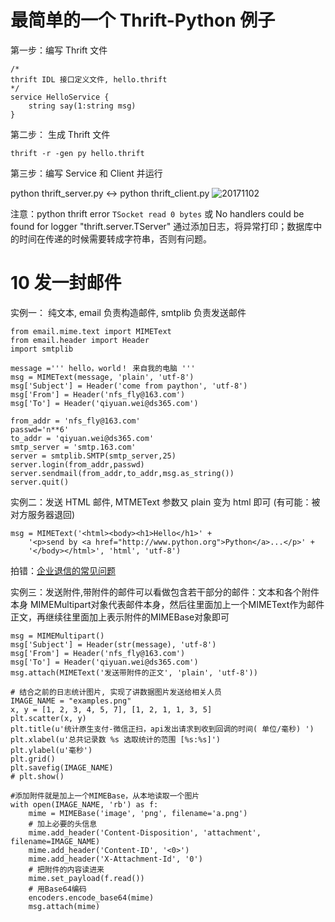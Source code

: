 # 最简单的一个 Thrift-Python 例子
第一步：编写 Thrift 文件
```
/*
thrift IDL 接口定义文件, hello.thrift
*/
service HelloService {
    string say(1:string msg)
}
```
第二步： 生成 Thrift 文件
```
thrift -r -gen py hello.thrift
```
第三步：编写 Service 和 Client 并运行

python thrift_server.py  <->  python thrift_client.py
![20171102](https://github.com/Django-27/workspace/blob/master/pic/thrift-python.png)

注意：python thrift error ```TSocket read 0 bytes``` 或 No handlers could be found for logger "thrift.server.TServer"
通过添加日志，将异常打印；数据库中的时间在传递的时候需要转成字符串，否则有问题。

     
# 10 发一封邮件
实例一： 纯文本, email 负责构造邮件, smtplib 负责发送邮件
```
from email.mime.text import MIMEText
from email.header import Header
import smtplib

message =''' hello，world！ 来自我的电脑 '''
msg = MIMEText(message, 'plain', 'utf-8')
msg['Subject'] = Header('come from paython', 'utf-8')
msg['From'] = Header('nfs_fly@163.com')
msg['To'] = Header('qiyuan.wei@ds365.com')

from_addr = 'nfs_fly@163.com'
passwd='n**6'
to_addr = 'qiyuan.wei@ds365.com'
smtp_server = 'smtp.163.com'
server = smtplib.SMTP(smtp_server,25)
server.login(from_addr,passwd)
server.sendmail(from_addr,to_addr,msg.as_string())
server.quit()
```
实例二：发送 HTML 邮件, MTMEText 参数又 plain 变为 html 即可 (有可能：被对方服务器退回)
```
msg = MIMEText('<html><body><h1>Hello</h1>' +
    '<p>send by <a href="http://www.python.org">Python</a>...</p>' +
    '</body></html>', 'html', 'utf-8')
```
拍错：[企业退信的常见问题](http://help.163.com/09/1224/17/5RAJ4LMH00753VB8.html)

实例三：发送附件,带附件的邮件可以看做包含若干部分的邮件：文本和各个附件本身
MIMEMultipart对象代表邮件本身，然后往里面加上一个MIMEText作为邮件正文，再继续往里面加上表示附件的MIMEBase对象即可

```
msg = MIMEMultipart()
msg['Subject'] = Header(str(message), 'utf-8')
msg['From'] = Header('nfs_fly@163.com')
msg['To'] = Header('qiyuan.wei@ds365.com')
msg.attach(MIMEText('发送带附件的正文', 'plain', 'utf-8'))

# 结合之前的日志统计图片, 实现了讲数据图片发送给相关人员
IMAGE_NAME = "examples.png"
x, y = [1, 2, 3, 4, 5, 7], [1, 2, 1, 1, 3, 5]
plt.scatter(x, y) 
plt.title(u'统计原生支付-微信正扫，api发出请求到收到回调的时间( 单位/毫秒) ')
plt.xlabel(u'总共记录数 %s 选取统计的范围 [%s:%s]')
plt.ylabel(u'毫秒')
plt.grid()
plt.savefig(IMAGE_NAME)
# plt.show()

#添加附件就是加上一个MIMEBase，从本地读取一个图片
with open(IMAGE_NAME, 'rb') as f:
    mime = MIMEBase('image', 'png', filename='a.png')
    # 加上必要的头信息
    mime.add_header('Content-Disposition', 'attachment', filename=IMAGE_NAME)
    mime.add_header('Content-ID', '<0>')
    mime.add_header('X-Attachment-Id', '0')
    # 把附件的内容读进来
    mime.set_payload(f.read())
    # 用Base64编码
    encoders.encode_base64(mime)
    msg.attach(mime)
```